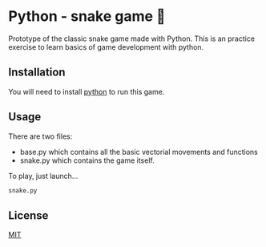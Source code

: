 # Python - snake game 🐍

Prototype of the classic snake game made with Python. This is an practice exercise to learn basics of game development with python.

## Installation

You will need to install [python](https://www.python.org/downloads/) to run this game.

## Usage

There are two files:
  - base.py which contains all the basic vectorial movements and functions
  - snake.py which contains the game itself.

To play, just launch...
```python
snake.py
```

## License
[MIT](https://choosealicense.com/licenses/mit/)
